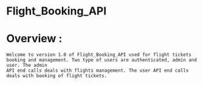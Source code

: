 # Flight_Booking_API

# Overview : 
    Welcome to version 1.0 of Flight_Booking_API used for flight tickets booking and management. Two type of users are authenticated, admin and user. The admin
    API end calls deals with flights management. The user API end calls deals with booking of flight tickets.
    
